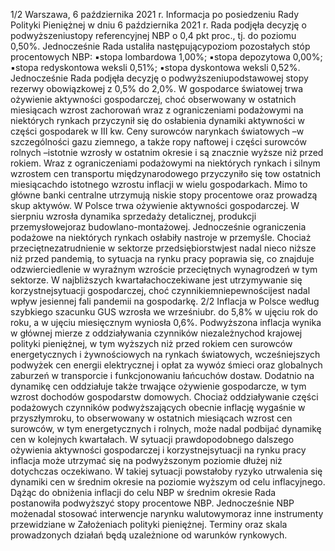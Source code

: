1/2
Warszawa, 6 października 2021 r.
Informacja po posiedzeniu Rady Polityki Pieniężnej
w dniu 6 października 2021 r.
Rada podjęła decyzję o podwyższeniustopy referencyjnej NBP o 0,4 pkt proc., tj. do
poziomu 0,50%. Jednocześnie Rada ustaliła następującypoziom pozostałych stóp
procentowych NBP:
▪stopa lombardowa 1,00%;
▪stopa depozytowa 0,00%;
▪stopa redyskontowa weksli 0,51%;
▪stopa dyskontowa weksli 0,52%.
Jednocześnie Rada podjęła decyzję o podwyższeniupodstawowej stopy rezerwy
obowiązkowej z 0,5% do 2,0%.
W gospodarce światowej trwa ożywienie aktywności gospodarczej, choć obserwowany w
ostatnich miesiącach wzrost zachorowań wraz z ograniczeniami podażowymi na
niektórych rynkach przyczynił się do osłabienia dynamiki aktywności w części
gospodarek w III kw. Ceny surowców narynkach światowych –w szczególności gazu
ziemnego, a także ropy naftowej i części surowców rolnych –istotnie wzrosły w ostatnim
okresie i są znacznie wyższe niż przed rokiem. Wraz z ograniczeniami podażowymi na
niektórych rynkach i silnym wzrostem cen transportu międzynarodowego przyczyniło się
tow ostatnich miesiącachdo istotnego wzrostu inflacji w wielu gospodarkach. Mimo to
główne banki centralne utrzymują niskie stopy procentowe oraz prowadzą skup
aktywów.
W Polsce trwa ożywienie aktywności gospodarczej. W sierpniu wzrosła dynamika
sprzedaży detalicznej, produkcji przemysłowejoraz budowlano-montażowej.
Jednocześnie ograniczenia podażowe na niektórych rynkach osłabiły nastroje w
przemyśle. Chociaż przeciętnezatrudnienie w sektorze przedsiębiorstwjest nadal nieco
niższe niż przed pandemią, to sytuacja na rynku pracy poprawia się, co znajduje
odzwierciedlenie w wyraźnym wzroście przeciętnych wynagrodzeń w tym sektorze. W
najbliższych kwartałachoczekiwane jest utrzymywanie się korzystnejsytuacji
gospodarczej, choć czynnikiemniepewnościjest nadal wpływ jesiennej fali pandemii na
gospodarkę.
2/2
Inflacja w Polsce według szybkiego szacunku GUS wzrosła we wrześniubr. do 5,8% w
ujęciu rok do roku, a w ujęciu miesięcznym wyniosła 0,6%. Podwyższona inflacja wynika
w głównej mierze z oddziaływania czynników niezależnychod krajowej polityki
pieniężnej, w tym wyższych niż przed rokiem cen surowców energetycznych i
żywnościowych na rynkach światowych, wcześniejszych podwyżek cen energii
elektrycznej i opłat za wywóz śmieci oraz globalnych zaburzeń w transporcie i
funkcjonowaniu łańcuchów dostaw. Dodatnio na dynamikę cen oddziałuje także trwające
ożywienie gospodarcze, w tym wzrost dochodów gospodarstw domowych.
Chociaż oddziaływanie części podażowych czynników podwyższających obecnie inflację
wygaśnie w przyszłymroku, to obserwowany w ostatnich miesiącach wzrost cen
surowców, w tym energetycznych i rolnych, może nadal podbijać dynamikę cen w
kolejnych kwartałach. W sytuacji prawdopodobnego dalszego ożywienia aktywności
gospodarczej i korzystnejsytuacji na rynku pracy inflacja może utrzymać się na
podwyższonym poziomie dłużej niż dotychczas oczekiwano.
W takiej sytuacji powstałoby ryzyko utrwalenia się dynamiki cen w średnim okresie na
poziomie wyższym od celu inflacyjnego. Dążąc do obniżenia inflacji do celu NBP w
średnim okresie Rada postanowiła podwyższyć stopy procentowe NBP. Jednocześnie
NBP możenadal stosować interwencje narynku walutowymoraz inne instrumenty
przewidziane w Założeniach polityki pieniężnej. Terminy oraz skala prowadzonych działań
będą uzależnione od warunków rynkowych.
